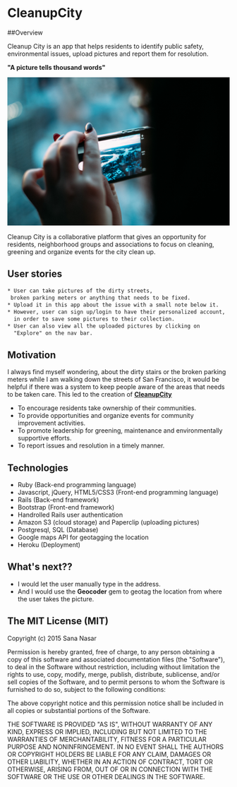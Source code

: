 CleanupCity
==========
 
##Overview

Cleanup City is an app that helps residents to identify public safety, environmental issues, upload pictures and report them for resolution.

**"A picture tells thousand words"**

![cleanupcity](app/assets/images/report.jpg)

Cleanup City is a collaborative platform that gives an opportunity for residents, neighborhood groups and associations to focus on cleaning, greening and organize events for the city clean up.

## User stories
	* User can take pictures of the dirty streets, 
	 broken parking meters or anything that needs to be fixed.
	* Upload it in this app about the issue with a small note below it.
	* However, user can sign up/login to have their personalized account,
	  in order to save some pictures to their collection.
	* User can also view all the uploaded pictures by clicking on 
	  "Explore" on the nav bar.
## Motivation

I always find myself wondering, about the dirty stairs or the broken parking meters while I am walking down the streets of San Francisco, it would be helpful if there was a system to keep people aware of the areas that needs to be taken care. This led to the creation of [**CleanupCity**](http://cleanupcity.herokuapp.com/)

* To encourage residents take ownership of their communities.
* To provide opportunities and organize events for community improvement activities.
* To promote leadership for greening, maintenance and environmentally supportive efforts.
* To report issues and resolution in a timely manner.

## Technologies

* Ruby (Back-end programming language)
* Javascript, jQuery, HTML5/CSS3 (Front-end programming language)
* Rails (Back-end framework)
* Bootstrap (Front-end framework)
* Handrolled Rails user authentication
* Amazon S3 (cloud storage) and Paperclip (uploading pictures)
* Postgresql, SQL (Database)
* Google maps API for geotagging the location
* Heroku (Deployment)

## What's next??

* I would let the user manually type in the address.
* And I would use the **Geocoder** gem to geotag the location from where the user takes the picture.


## The MIT License (MIT)

Copyright (c) 2015 Sana Nasar

Permission is hereby granted, free of charge, to any person obtaining a copy of this software and associated documentation files (the "Software"), to deal in the Software without restriction, including without limitation the rights to use, copy, modify, merge, publish, distribute, sublicense, and/or sell copies of the Software, and to permit persons to whom the Software is furnished to do so, subject to the following conditions:

The above copyright notice and this permission notice shall be included in all copies or substantial portions of the Software.

THE SOFTWARE IS PROVIDED "AS IS", WITHOUT WARRANTY OF ANY KIND, EXPRESS OR IMPLIED, INCLUDING BUT NOT LIMITED TO THE WARRANTIES OF MERCHANTABILITY, FITNESS FOR A PARTICULAR PURPOSE AND NONINFRINGEMENT. IN NO EVENT SHALL THE AUTHORS OR COPYRIGHT HOLDERS BE LIABLE FOR ANY CLAIM, DAMAGES OR OTHER LIABILITY, WHETHER IN AN ACTION OF CONTRACT, TORT OR OTHERWISE, ARISING FROM, OUT OF OR IN CONNECTION WITH THE SOFTWARE OR THE USE OR OTHER DEALINGS IN THE SOFTWARE.

